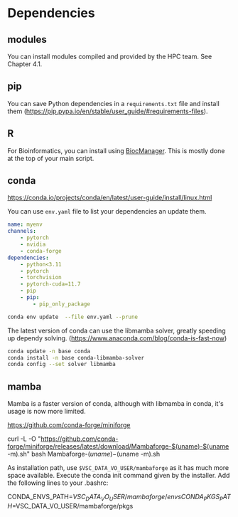 # Dependencies

## modules
You can install modules compiled and provided by the HPC team. See Chapter 4.1. 

## pip
You can save Python dependencies in a `requirements.txt` file and install them (https://pip.pypa.io/en/stable/user_guide/#requirements-files).

## R
For Bioinformatics, you can install using [BiocManager](https://bioconductor.org/install/). This is mostly done at the top of your main script.

## conda

https://conda.io/projects/conda/en/latest/user-guide/install/linux.html

You can use `env.yaml` file to list your dependencies an update them.

```yaml
name: myenv
channels:
    - pytorch
    - nvidia
    - conda-forge
dependencies:
    - python<3.11
    - pytorch
    - torchvision
    - pytorch-cuda=11.7
    - pip
    - pip:
        - pip_only_package
```
```bash
conda env update  --file env.yaml --prune
```

The latest version of conda can use the libmamba solver, greatly speeding up dependy solving. (https://www.anaconda.com/blog/conda-is-fast-now) 

```bash
conda update -n base conda
conda install -n base conda-libmamba-solver
conda config --set solver libmamba
```

## mamba

Mamba is a faster version of conda, although with libmamba in conda, it's usage is now more limited.

https://github.com/conda-forge/miniforge

curl -L -O "https://github.com/conda-forge/miniforge/releases/latest/download/Mambaforge-$(uname)-$(uname -m).sh"
bash Mambaforge-$(uname)-$(uname -m).sh

As installation path, use `$VSC_DATA_VO_USER/mambaforge` as it has much more space available. Execute the conda init command given by the installer. Add the following lines to your .bashrc:

CONDA_ENVS_PATH=$VSC_DATA_VO_USER/mambaforge/envs
CONDA_PKGS_PATH=$VSC_DATA_VO_USER/mambaforge/pkgs
